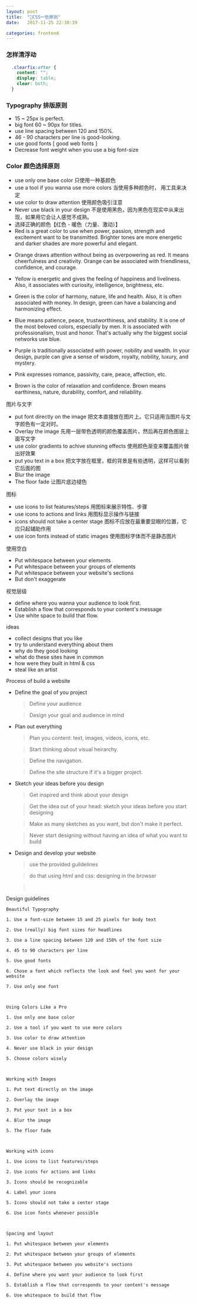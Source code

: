 ```yaml
---
layout: post
title:  "CSS一些原则"
date:   2017-11-25 22:30:39

categories: frontend
---
```


### 怎样清浮动

```css
  .clearfix:after {
    content: "";
    display: table;
    clear: both;
  }
```

### Typography 排版原则

  + 15 ~ 25px is perfect.
  + big font 60 ~ 90px for titles.
  + use line spacing between 120 and 150%.
  + 46 - 90 characters per line is good-looking.
  + use good fonts [ good web fonts ]
  + Decrease font weight when you use a big font-size

### Color 颜色选择原则

  + use only one base color 只使用一种基颜色
  + use a tool if you wanna use more colors 当使用多种颜色时， 用工具来决定
  + use color to draw attention 使用颜色吸引注意
  + Never use black in your design 不是使用黑色，因为黑色在现实中从来出现，如果用它会让人感觉不成熟。
  + 选择正确的颜色【红色 - 暖色（力量、激动）】
  + Red is a great color to use when power, passion, strength and excitement want to be transmitted. Brighter tones are more energetic and darker shades are more powerful and elegant.

- Orange draws attention without being as overpowering as red. It means cheerfulness and creativity. Orange can be associated with friendliness, confidence, and courage.


- Yellow is energetic and gives the feeling of happiness and liveliness. Also, it associates with curiosity, intelligence, brightness, etc.


- Green is the color of harmony, nature, life and health. Also, it is often associated with money. In design, green can have a balancing and harmonizing effect.


- Blue means patience, peace, trustworthiness, and stability. It is one of the most beloved colors, especially by men. It is associated with professionalism, trust and honor. That's actually why the biggest social networks use blue.


- Purple is traditionally associated with power, nobility and wealth. In your design, purple can give a sense of wisdom, royalty, nobility, luxury, and mystery.


- Pink expresses romance, passivity, care, peace, affection, etc.


- Brown is the color of relaxation and confidence. Brown means earthiness, nature, durability, comfort, and reliability.



图片与文字

+ put font directly on the image 把文本直接放在图片上。它只适用当图片与文字颜色有一定对时。
+ Overlay the image 先用一层带色透明的颜色覆盖图片，然后再在颜色图层上面写文字
+ use color gradients to achive stunning effects 使用颜色渐变来覆盖图片做出好效果
+ put you text in a box  把文字放在框里，框的背景是有些透明，这样可以看到它后面的图
+ Blur the image
+ The floor fade 让图片底边褪色

图标

+ use icons to list features/steps 用图标来展示特性、步骤
+ use icons to actions and links 用图标显示操作与链接
+ icons should not take a center stage 图标不应放在最重要显眼的位置，它应只起辅助作用
+ use icon fonts instead of static images 使用图标字体而不是静态图片

使用空白

+ Put whitespace between your elements
+ Put whitespace between your groups of elements
+ Put whitespace between your website's sections
+ But don't exaggerate

视觉层级

+ define where you wanna your audience to look first.
+ Establish a flow that corresponds to your content's message
+ Use white space to build that flow.

ideas

+ collect designs that you like
+ try to understand everything about them
+ why do they good looking
+ what do these sites have in common
+ how were they built in html & css
+ steal like an artist



Process of build a website

+ Define the goal of you project

  > Define your audience

  > Design your goal and audience in mind

+ Plan out everything

  > Plan you content: text, images, videos, icons, etc.

  > Start thinking about visual heirarchy.

  > Define the navigation.

  > Define the site structure if it's a bigger project.

+ Sketch your ideas before you design

  > Get inspired and think about your design

  > Get the idea out of your head: sketch your ideas before you start designing

  > Make as many sketches as you want, but don't make it perfect.

  > Never start designing without having an idea of what you want to build

+ Design and develop your website

  > use the provided guildelines

  > do that using html and css: designing in the browser

  > ​





Design guidelines

```
Beautiful Typography

1. Use a font-size between 15 and 25 pixels for body text

2. Use (really) big font sizes for headlines

3. Use a line spacing between 120 and 150% of the font size

4. 45 to 90 characters per line

5. Use good fonts

6. Chose a font which reflects the look and feel you want for your website

7. Use only one font



Using Colors Like a Pro

1. Use only one base color

2. Use a tool if you want to use more colors

3. Use color to draw attention

4. Never use black in your design

5. Choose colors wisely



Working with Images

1. Put text directly on the image

2. Overlay the image

3. Put your text in a box

4. Blur the image

5. The floor fade



Working with icons

1. Use icons to list features/steps

2. Use icons for actions and links

3. Icons should be recognizable

4. Label your icons

5. Icons should not take a center stage

6. Use icon fonts whenever possible



Spacing and layout

1. Put whitespace between your elements

2. Put whitespace between your groups of elements

3. Put whitespace between you website's sections

4. Define where you want your audience to look first

5. Establish a flow that corresponds to your content's message

6. Use whitespace to build that flow
```

